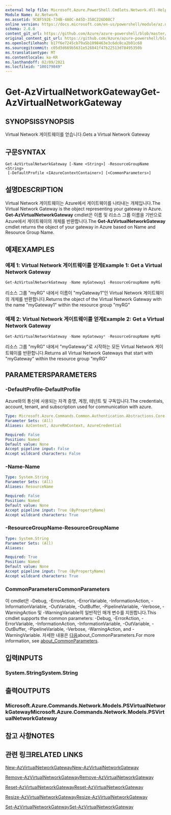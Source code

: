 ```yaml
---
external help file: Microsoft.Azure.PowerShell.Cmdlets.Network.dll-Help.xml
Module Name: Az.Network
ms.assetid: 9CBF592E-734B-4A0C-A45D-358C226D08C7
online version: https://docs.microsoft.com/en-us/powershell/module/az.network/get-azvirtualnetworkgateway
schema: 2.0.0
content_git_url: https://github.com/Azure/azure-powershell/blob/master/src/Network/Network/help/Get-AzVirtualNetworkGateway.md
original_content_git_url: https://github.com/Azure/azure-powershell/blob/master/src/Network/Network/help/Get-AzVirtualNetworkGateway.md
ms.openlocfilehash: b17f6e7245cb79a5b1098463e3c6dc0ca2b01c68
ms.sourcegitcommit: c05d3d669b5631e526841f47b22513d78495350b
ms.translationtype: MT
ms.contentlocale: ko-KR
ms.lasthandoff: 02/09/2021
ms.locfileid: "100179849"
---
```

# <span data-ttu-id="d9cec-101">Get-AzVirtualNetworkGateway</span><span class="sxs-lookup"><span data-stu-id="d9cec-101">Get-AzVirtualNetworkGateway</span></span>

## <span data-ttu-id="d9cec-102">SYNOPSIS</span><span class="sxs-lookup"><span data-stu-id="d9cec-102">SYNOPSIS</span></span>
<span data-ttu-id="d9cec-103">Virtual Network 게이트웨이를 얻습니다.</span><span class="sxs-lookup"><span data-stu-id="d9cec-103">Gets a Virtual Network Gateway</span></span>

## <span data-ttu-id="d9cec-104">구문</span><span class="sxs-lookup"><span data-stu-id="d9cec-104">SYNTAX</span></span>

```
Get-AzVirtualNetworkGateway [-Name <String>] -ResourceGroupName <String>
 [-DefaultProfile <IAzureContextContainer>] [<CommonParameters>]
```

## <span data-ttu-id="d9cec-105">설명</span><span class="sxs-lookup"><span data-stu-id="d9cec-105">DESCRIPTION</span></span>
<span data-ttu-id="d9cec-106">Virtual Network 게이트웨이는 Azure에서 게이트웨이를 나타내는 개체입니다.</span><span class="sxs-lookup"><span data-stu-id="d9cec-106">The Virtual Network Gateway is the object representing your gateway in Azure.</span></span>
<span data-ttu-id="d9cec-107">**Get-AzVirtualNetworkGateway** cmdlet은 이름 및 리소스 그룹 이름을 기반으로 Azure에서 게이트웨이의 개체를 반환합니다.</span><span class="sxs-lookup"><span data-stu-id="d9cec-107">The **Get-AzVirtualNetworkGateway** cmdlet returns the object of your gateway in Azure based on Name and Resource Group Name.</span></span>

## <span data-ttu-id="d9cec-108">예제</span><span class="sxs-lookup"><span data-stu-id="d9cec-108">EXAMPLES</span></span>

### <span data-ttu-id="d9cec-109">예제 1: Virtual Network 게이트웨이를 얻게</span><span class="sxs-lookup"><span data-stu-id="d9cec-109">Example 1: Get a Virtual Network Gateway</span></span>
```powershell
Get-AzVirtualNetworkGateway -Name myGateway1 -ResourceGroupName myRG
```

<span data-ttu-id="d9cec-110">리소스 그룹 "myRG" 내에서 이름이 "myGateway1"인 Virtual Network 게이트웨이의 개체를 반환합니다.</span><span class="sxs-lookup"><span data-stu-id="d9cec-110">Returns the object of the Virtual Network Gateway with the name "myGateway1" within the resource group "myRG"</span></span>

### <span data-ttu-id="d9cec-111">예제 2: Virtual Network 게이트웨이를 얻게</span><span class="sxs-lookup"><span data-stu-id="d9cec-111">Example 2: Get a Virtual Network Gateway</span></span>
```powershell
Get-AzVirtualNetworkGateway -Name myGateway* -ResourceGroupName myRG
```

<span data-ttu-id="d9cec-112">리소스 그룹 "myRG" 내에서 "myGateway"로 시작하는 모든 Virtual Network 게이트웨이를 반환합니다.</span><span class="sxs-lookup"><span data-stu-id="d9cec-112">Returns all Virtual Network Gateways that start with "myGateway" within the resource group "myRG"</span></span>

## <span data-ttu-id="d9cec-113">PARAMETERS</span><span class="sxs-lookup"><span data-stu-id="d9cec-113">PARAMETERS</span></span>

### <span data-ttu-id="d9cec-114">-DefaultProfile</span><span class="sxs-lookup"><span data-stu-id="d9cec-114">-DefaultProfile</span></span>
<span data-ttu-id="d9cec-115">Azure와의 통신에 사용되는 자격 증명, 계정, 테넌트 및 구독입니다.</span><span class="sxs-lookup"><span data-stu-id="d9cec-115">The credentials, account, tenant, and subscription used for communication with azure.</span></span>

```yaml
Type: Microsoft.Azure.Commands.Common.Authentication.Abstractions.Core.IAzureContextContainer
Parameter Sets: (All)
Aliases: AzContext, AzureRmContext, AzureCredential

Required: False
Position: Named
Default value: None
Accept pipeline input: False
Accept wildcard characters: False
```

### <span data-ttu-id="d9cec-116">-Name</span><span class="sxs-lookup"><span data-stu-id="d9cec-116">-Name</span></span>
```yaml
Type: System.String
Parameter Sets: (All)
Aliases: ResourceName

Required: False
Position: Named
Default value: None
Accept pipeline input: True (ByPropertyName)
Accept wildcard characters: True
```

### <span data-ttu-id="d9cec-117">-ResourceGroupName</span><span class="sxs-lookup"><span data-stu-id="d9cec-117">-ResourceGroupName</span></span>
```yaml
Type: System.String
Parameter Sets: (All)
Aliases:

Required: True
Position: Named
Default value: None
Accept pipeline input: True (ByPropertyName)
Accept wildcard characters: True
```

### <span data-ttu-id="d9cec-118">CommonParameters</span><span class="sxs-lookup"><span data-stu-id="d9cec-118">CommonParameters</span></span>
<span data-ttu-id="d9cec-119">이 cmdlet은 -Debug, -ErrorAction, -ErrorVariable, -InformationAction, -InformationVariable, -OutVariable, -OutBuffer, -PipelineVariable, -Verbose, -WarningAction 및 -WarningVariable의 일반적인 매개 변수를 지원합니다.</span><span class="sxs-lookup"><span data-stu-id="d9cec-119">This cmdlet supports the common parameters: -Debug, -ErrorAction, -ErrorVariable, -InformationAction, -InformationVariable, -OutVariable, -OutBuffer, -PipelineVariable, -Verbose, -WarningAction, and -WarningVariable.</span></span> <span data-ttu-id="d9cec-120">자세한 내용은 [다음](http://go.microsoft.com/fwlink/?LinkID=113216)about_CommonParameters.</span><span class="sxs-lookup"><span data-stu-id="d9cec-120">For more information, see [about_CommonParameters](http://go.microsoft.com/fwlink/?LinkID=113216).</span></span>

## <span data-ttu-id="d9cec-121">입력</span><span class="sxs-lookup"><span data-stu-id="d9cec-121">INPUTS</span></span>

### <span data-ttu-id="d9cec-122">System.String</span><span class="sxs-lookup"><span data-stu-id="d9cec-122">System.String</span></span>

## <span data-ttu-id="d9cec-123">출력</span><span class="sxs-lookup"><span data-stu-id="d9cec-123">OUTPUTS</span></span>

### <span data-ttu-id="d9cec-124">Microsoft.Azure.Commands.Network.Models.PSVirtualNetworkGateway</span><span class="sxs-lookup"><span data-stu-id="d9cec-124">Microsoft.Azure.Commands.Network.Models.PSVirtualNetworkGateway</span></span>

## <span data-ttu-id="d9cec-125">참고 사항</span><span class="sxs-lookup"><span data-stu-id="d9cec-125">NOTES</span></span>

## <span data-ttu-id="d9cec-126">관련 링크</span><span class="sxs-lookup"><span data-stu-id="d9cec-126">RELATED LINKS</span></span>

[<span data-ttu-id="d9cec-127">New-AzVirtualNetworkGateway</span><span class="sxs-lookup"><span data-stu-id="d9cec-127">New-AzVirtualNetworkGateway</span></span>](./New-AzVirtualNetworkGateway.md)

[<span data-ttu-id="d9cec-128">Remove-AzVirtualNetworkGateway</span><span class="sxs-lookup"><span data-stu-id="d9cec-128">Remove-AzVirtualNetworkGateway</span></span>](./Remove-AzVirtualNetworkGateway.md)

[<span data-ttu-id="d9cec-129">Reset-AzVirtualNetworkGateway</span><span class="sxs-lookup"><span data-stu-id="d9cec-129">Reset-AzVirtualNetworkGateway</span></span>](./Reset-AzVirtualNetworkGateway.md)

[<span data-ttu-id="d9cec-130">Resize-AzVirtualNetworkGateway</span><span class="sxs-lookup"><span data-stu-id="d9cec-130">Resize-AzVirtualNetworkGateway</span></span>](./Resize-AzVirtualNetworkGateway.md)

[<span data-ttu-id="d9cec-131">Set-AzVirtualNetworkGateway</span><span class="sxs-lookup"><span data-stu-id="d9cec-131">Set-AzVirtualNetworkGateway</span></span>](./Set-AzVirtualNetworkGateway.md)
